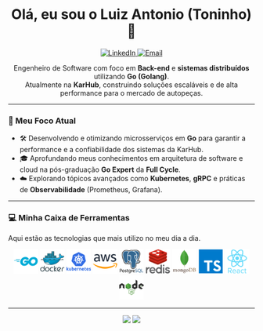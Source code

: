 <h1 align="center">Olá, eu sou o Luiz Antonio (Toninho) 👋</h1>
<p align="center">
  <a href="https://www.linkedin.com/in/luiz-antonio-pereira-7803791a2/" target="_blank">
    <img src="https://img.shields.io/badge/LinkedIn-0077B5?style=for-the-badge&logo=linkedin&logoColor=white" alt="LinkedIn"/>
  </a>
  <a href="mailto:tontech.dev@outlook.com">
    <img src="https://img.shields.io/badge/Outlook-0078D4?style=for-the-badge&logo=microsoft-outlook&logoColor=white" alt="Email"/>
  </a>
</p>

<p align="center">
  Engenheiro de Software com foco em <strong>Back-end</strong> e <strong>sistemas distribuídos</strong> utilizando <strong>Go (Golang)</strong>. <br />
  Atualmente na <strong>KarHub</strong>, construindo soluções escaláveis e de alta performance para o mercado de autopeças.
</p>

---

### 🚀 Meu Foco Atual

* 🛠️ Desenvolvendo e otimizando microsserviços em **Go** para garantir a performance e a confiabilidade dos sistemas da KarHub.
* 🎓 Aprofundando meus conhecimentos em arquitetura de software e cloud na pós-graduação **Go Expert** da **Full Cycle**.
* ☁️ Explorando tópicos avançados como **Kubernetes**, **gRPC** e práticas de **Observabilidade** (Prometheus, Grafana).

---

### 💻 Minha Caixa de Ferramentas

Aqui estão as tecnologias que mais utilizo no meu dia a dia.

<p align="center">
  <a href="https://golang.org" target="_blank" rel="noreferrer"><img src="https://raw.githubusercontent.com/devicons/devicon/master/icons/go/go-original-wordmark.svg" alt="Go" width="50" height="50"/></a>
  <a href="https://www.docker.com/" target="_blank" rel="noreferrer"><img src="https://raw.githubusercontent.com/devicons/devicon/master/icons/docker/docker-original-wordmark.svg" alt="Docker" width="50" height="50"/></a>
  <a href="https://kubernetes.io" target="_blank" rel="noreferrer"><img src="https://raw.githubusercontent.com/devicons/devicon/master/icons/kubernetes/kubernetes-plain-wordmark.svg" alt="Kubernetes" width="50" height="50"/></a>
  <a href="https://aws.amazon.com" target="_blank" rel="noreferrer"><img src="https://raw.githubusercontent.com/devicons/devicon/master/icons/amazonwebservices/amazonwebservices-original-wordmark.svg" alt="AWS" width="50" height="50"/></a>
  <a href="https://www.postgresql.org" target="_blank" rel="noreferrer"><img src="https://raw.githubusercontent.com/devicons/devicon/master/icons/postgresql/postgresql-original-wordmark.svg" alt="PostgreSQL" width="50" height="50"/></a>
  <a href="https://redis.io" target="_blank" rel="noreferrer"><img src="https://raw.githubusercontent.com/devicons/devicon/master/icons/redis/redis-original-wordmark.svg" alt="Redis" width="50" height="50"/></a>
  <a href="https://www.mongodb.com/" target="_blank" rel="noreferrer"><img src="https://raw.githubusercontent.com/devicons/devicon/master/icons/mongodb/mongodb-original-wordmark.svg" alt="MongoDB" width="50" height="50"/></a>
  <a href="https://www.typescriptlang.org/" target="_blank" rel="noreferrer"><img src="https://raw.githubusercontent.com/devicons/devicon/master/icons/typescript/typescript-original.svg" alt="TypeScript" width="50" height="50"/></a>
  <a href="https://reactjs.org/" target="_blank" rel="noreferrer"><img src="https://raw.githubusercontent.com/devicons/devicon/master/icons/react/react-original-wordmark.svg" alt="React" width="50" height="50"/></a>
  <a href="https://nodejs.org" target="_blank" rel="noreferrer"><img src="https://raw.githubusercontent.com/devicons/devicon/master/icons/nodejs/nodejs-original-wordmark.svg" alt="Node.js" width="50" height="50"/></a>
</p>

---

<p align="center">
  <img height="180em" src="https://github-readme-stats.vercel.app/api?username=brooitsfeiskjr&show_icons=true&theme=dracula&include_all_commits=true&count_private=true"/>
  <img height="180em" src="https://github-readme-stats.vercel.app/api/top-langs/?username=brooitsfeiskjr&layout=compact&langs_count=7&theme=dracula"/>
</p>
